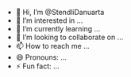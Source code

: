 - 👋 Hi, I’m @StendliDanuarta
- 👀 I’m interested in ...
- 🌱 I’m currently learning ...
- 💞️ I’m looking to collaborate on ...
- 📫 How to reach me ...
- 😄 Pronouns: ...
- ⚡ Fun fact: ...

<!---
StendliDanuarta/StendliDanuarta is a ✨ special ✨ repository because its `README.md` (this file) appears on your GitHub profile.
You can click the Preview link to take a look at your changes.
--->
